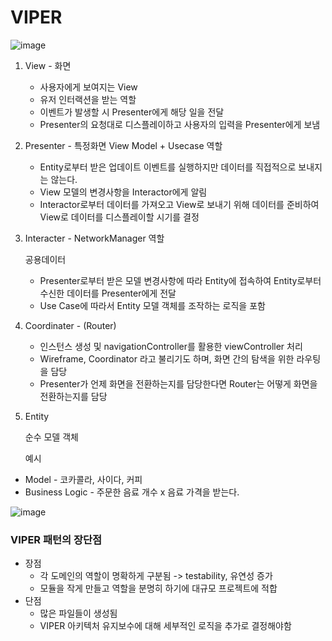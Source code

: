# VIPER

![image](https://user-images.githubusercontent.com/60323625/148371213-4d2c5b9d-3c0f-43b3-a043-0ce430504021.png)




1. View - 화면
   - 사용자에게 보여지는 View
   - 유저 인터랙션을 받는 역할
   - 이벤트가 발생할 시 Presenter에게 해당 일을 전달
   - Presenter의 요청대로 디스플레이하고 사용자의 입력을 Presenter에게 보냄


2. Presenter - 특정화면 View Model + Usecase 역할
   - Entity로부터 받은 업데이트 이벤트를 실행하지만 데이터를 직접적으로 보내지는 않는다.
   - View 모델의 변경사항을 Interactor에게 알림
   - Interactor로부터 데이터를 가져오고 View로 보내기 위해 데이터를 준비하여 View로 데이터를 디스플레이할 시기를 결정


3. Interacter - NetworkManager 역할

   공용데이터

   - Presenter로부터 받은 모델 변경사항에 따라 Entity에 접속하여 Entity로부터 수신한 데이터를 Presenter에게 전달
   - Use Case에 따라서 Entity 모델 객체를 조작하는 로직을 포함

4. Coordinater - (Router)

   - 인스턴스 생성 및 navigationController를 활용한 viewController 처리
   - Wireframe, Coordinator 라고 불리기도 하며, 화면 간의 탐색을 위한 라우팅을 담당
   - Presenter가 언제 화면을 전환하는지를 담당한다면 Router는 어떻게 화면을 전환하는지를 담당

5. Entity

    순수 모델 객체

   예시

- Model - 코카콜라, 사이다, 커피
- Business Logic - 주문한 음료 개수 x 음료 가격을 받는다.




![image](https://user-images.githubusercontent.com/60323625/148371848-1933ba81-4b71-45f8-befb-8d30b1469b63.png) 

 

### **VIPER 패턴의 장단점**

- 장점
  - 각 도메인의 역할이 명확하게 구분됨 -> testability, 유연성 증가
  - 모듈을 작게 만들고 역할을 분명히 하기에 대규모 프로젝트에 적합
- 단점
  - 많은 파일들이 생성됨 
  - VIPER 아키텍처 유지보수에 대해 세부적인 로직을 추가로 결정해야함
